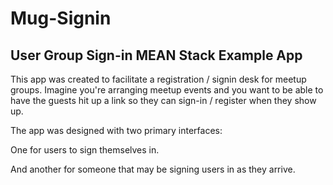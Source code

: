 # Mug-Signin
## User Group Sign-in MEAN Stack Example App

This app was created to facilitate a registration / signin desk for meetup groups.  Imagine you're arranging meetup events and you want to be able to have the guests hit up a link so they can sign-in / register when they show up.

The app was designed with two primary interfaces: 

One for users to sign themselves in.  

[Signin]: https://github.com/mrlynn/phillymug-signin/blob/master/public/images/screenshot-register.png "User Signin Screen"

And another for someone that may be signing users in as they arrive.

[Signin]: https://github.com/mrlynn/phillymug-signin/blob/master/public/images/screenshot-registration-desk.png "Registration Desk Signin Screen"

